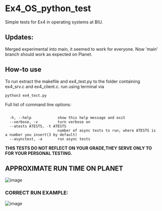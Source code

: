 # Ex4_OS_python_test

Simple tests for Ex4 in operating systems at BIU.

## Updates:

Merged experimental into main, it seemed to work for everyone. Now 'main' branch should work as expected on Planet.

## How-to use
To run extract the makefile and ex4_test.py to the folder containing ex4_srv.c and ex4_client.c.
run using terminal via
```
python3 ex4_test.py
```

Full list of command line options:
```

  -h, --help            show this help message and exit
  --verbose, -v         turn verbose on
  --atests ATESTS, -t ATESTS
                        number of async tests to run, where ATESTS is a number you insert(3 by default)
  --asynctest, -a       run async tests
```

**THIS TESTS DO NOT REFLECT ON YOUR GRADE,THEY SERVE ONLY TO FOR YOUR PERSONAL TESTING.**

## **APPROXIMATE RUN TIME ON PLANET**
![image](https://user-images.githubusercontent.com/72495653/173893401-8d81fdec-3882-479c-98b2-ea1cdb41b737.png)

### **CORRECT RUN EXAMPLE:**
![image](https://user-images.githubusercontent.com/72495653/173892395-773fadf3-839d-4c22-a119-e199bc147efb.png)
